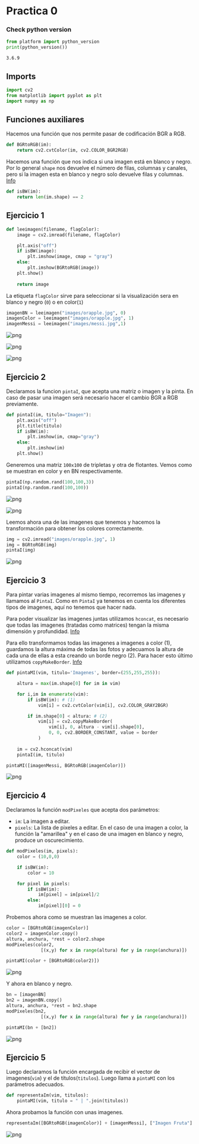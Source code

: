 # Practica 0

### Check python version


```python
from platform import python_version
print(python_version())
```

    3.6.9


## Imports 


```python
import cv2
from matplotlib import pyplot as plt
import numpy as np
```

## Funciones auxiliares

Hacemos una función que nos permite pasar de codificación BGR a RGB.


```python
def BGRtoRGB(im):
    return cv2.cvtColor(im, cv2.COLOR_BGR2RGB)
```

Hacemos una función que nos indica si una imagen está en blanco y negro. Por lo general ```shape``` nos devuelve el número de filas, columnas y canales, pero si la imagen esta en blanco y negro solo devuelve filas y columnas. [Info](https://docs.opencv.org/master/d3/df2/tutorial_py_basic_ops.html)


```python
def isBW(im):
    return len(im.shape) == 2
```

## Ejercicio 1


```python
def leeimagen(filename, flagColor):
    image = cv2.imread(filename, flagColor)

    plt.axis("off")
    if isBW(image):
        plt.imshow(image, cmap = "gray")
    else:
        plt.imshow(BGRtoRGB(image))
    plt.show()
    
    return image
```

La etiqueta ```flagColor``` sirve para seleccionar si la visualización sera en blanco y negro (```0```) o en color(```1```)


```python
imagenBN = leeimagen("images/orapple.jpg", 0)
imagenColor = leeimagen("images/orapple.jpg", 1)
imagenMessi = leeimagen("images/messi.jpg",1)
```


![png](output_13_0.png)



![png](output_13_1.png)



![png](output_13_2.png)


## Ejercicio 2

Declaramos la funcion ```pintaI```, que acepta una matriz o imagen y la pinta. En caso de pasar una imagen será necesario hacer el cambio BGR a RGB previamente.


```python
def pintaI(im, titulo="Imagen"):
    plt.axis("off")
    plt.title(titulo)
    if isBW(im):
        plt.imshow(im, cmap="gray")
    else:
        plt.imshow(im)
    plt.show()
```

Generemos una matriz ```100x100``` de tripletas y otra de flotantes. Vemos como se muestran en color y en BN respectivamente.


```python
pintaI(np.random.rand(100,100,3))
pintaI(np.random.rand(100,100))
```


![png](output_18_0.png)



![png](output_18_1.png)


Leemos ahora una de las imagenes que tenemos y hacemos la transformación para obtener los colores correctamente.


```python
img = cv2.imread("images/orapple.jpg", 1)
img = BGRtoRGB(img)
pintaI(img)
```


![png](output_20_0.png)


## Ejercicio 3

Para pintar varias imagenes al mismo tiempo, recorremos las imagenes y llamamos al ```PintaI```. Como en ```PintaI``` ya tenemos en cuenta los diferentes tipos de imagenes, aquí no tenemos que hacer nada.

Para poder visualizar las imagenes juntas utilizamos ```hconcat```, es necesario que todas las imagenes (tratadas como matrices) tengan la misma dimensión y profundidad. [Info](https://docs.opencv.org/3.4/d2/de8/group__core__array.html#gaf9771c991763233866bf76b5b5d1776f) 

Para ello transformamos todas las imagenes a imagenes a color (1), guardamos la altura máxima de todas las fotos y adecuamos la altura de cada una de ellas a esta creando un borde negro (2).
Para hacer esto último utilizamos ```copyMakeBorder```. [Info](https://docs.opencv.org/3.4/d2/de8/group__core__array.html#ga2ac1049c2c3dd25c2b41bffe17658a36)


```python
def pintaMI(vim, titulo='Imagenes', border=(255,255,255)):

    altura = max(im.shape[0] for im in vim)

    for i,im in enumerate(vim):
        if isBW(im): # (1)
            vim[i] = cv2.cvtColor(vim[i], cv2.COLOR_GRAY2BGR)

        if im.shape[0] < altura: # (2)
            vim[i] = cv2.copyMakeBorder(
                vim[i], 0, altura - vim[i].shape[0],
                0, 0, cv2.BORDER_CONSTANT, value = border
            )
    
    im = cv2.hconcat(vim)
    pintaI(im, titulo)
```


```python
pintaMI([imagenMessi, BGRtoRGB(imagenColor)])
```


![png](output_25_0.png)


## Ejercicio 4

Declaramos la función ```modPixeles``` que acepta dos parámetros:
+ ```im```: La imagen a editar.
+ ```pixels```: La lista de pixeles a editar.
En el caso de una imagen a color, la función la "amarillea" y en el caso de una imagen en blanco y negro, produce un oscurecimiento.


```python
def modPixeles(im, pixels):
    color = (10,0,0)

    if isBW(im):
        color = 10

    for pixel in pixels:
        if isBW(im):
            im[pixel] = im[pixel]/2
        else:
            im[pixel][0] = 0
```

Probemos ahora como se muestran las imagenes a color.


```python
color = [BGRtoRGB(imagenColor)]
color2 = imagenColor.copy()
altura, anchura, *rest = color2.shape
modPixeles(color2,
             [(x,y) for x in range(altura) for y in range(anchura)])

pintaMI(color + [BGRtoRGB(color2)])
```


![png](output_30_0.png)


Y ahora en blanco y negro.


```python
bn = [imagenBN]
bn2 = imagenBN.copy()
altura, anchura, *rest = bn2.shape
modPixeles(bn2,
             [(x,y) for x in range(altura) for y in range(anchura)])

pintaMI(bn + [bn2])
```


![png](output_32_0.png)


## Ejercicio 5

Luego declaramos la función encargada de recibir el vector de imagenes(```vim```) y el de títulos(```titulos```). Luego llama a ```pintaMI``` con los parámetros adecuados.


```python
def representaIm(vim, titulos):
    pintaMI(vim, titulo = " | ".join(titulos))
```

Ahora probamos la función con unas imagenes.


```python
representaIm([BGRtoRGB(imagenColor)] + [imagenMessi], ["Imagen Fruta"] + ["Imagen Messi"])
```


![png](output_37_0.png)

